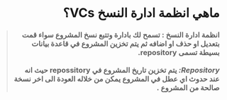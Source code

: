 # <div dir=rtl>  ماهي انظمة ادارة النسخ VCs؟</div> 
> ### <div dir=rtl>  انظمة ادارة النسخ : تسمح لك بادارة وتتبع نسخ المشروع  سواء قمت بتعديل او حذف او اضافه ثم يتم تخزين المشروع في قاعدة بيانات بسيطة تسمى repository. </div><br> <div dir=rtl>*Repository:* يتم تخزين تاريخ المشروع في repossitory حيث انه عند حدوث اي عطل في المشروع يمكن من خلاله العودة الى اخر نسخة صالحة من المشروع .  </div>

